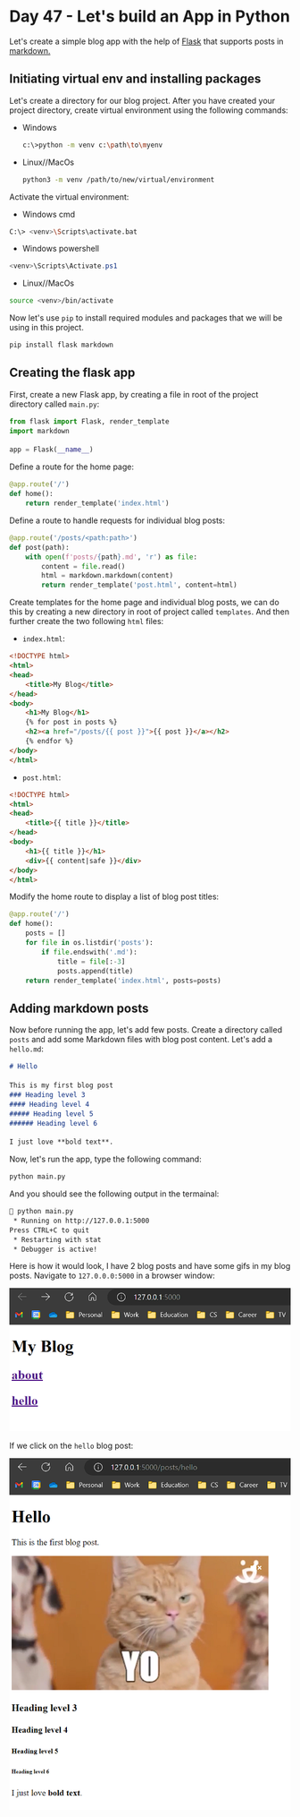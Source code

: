 # Day 47 - Let's build an App in Python

Let's create a simple blog app with the help of [Flask](https://flask.palletsprojects.com/en/2.2.x/) that supports posts in [markdown.](https://www.markdownguide.org/basic-syntax/)

## Initiating virtual env and installing packages

Let's create a directory for our blog project. After you have created your project directory, create virtual environment using the following commands:
- Windows
  ``` bash
  c:\>python -m venv c:\path\to\myenv
  ```
- Linux//MacOs
  ``` bash
  python3 -m venv /path/to/new/virtual/environment
  ```

Activate the virtual environment:
  - Windows cmd
  ``` bash
  C:\> <venv>\Scripts\activate.bat
  ```

  - Windows powershell
  ``` powershell
  <venv>\Scripts\Activate.ps1
  ```

  - Linux//MacOs
  ``` bash
  source <venv>/bin/activate
  ```

Now let's use `pip` to install required modules and packages that we will be using in this project.
``` bash
pip install flask markdown
```

## Creating the flask app

First, create a new Flask app, by creating a file in root of the project directory called `main.py`:

``` python
from flask import Flask, render_template
import markdown

app = Flask(__name__)
```

Define a route for the home page:
``` python
@app.route('/')
def home():
    return render_template('index.html')
```

Define a route to handle requests for individual blog posts:

``` python
@app.route('/posts/<path:path>')
def post(path):
    with open(f'posts/{path}.md', 'r') as file:
        content = file.read()
        html = markdown.markdown(content)
        return render_template('post.html', content=html)
```

Create templates for the home page and individual blog posts, we can do this by creating a new directory in root of project called `templates`. And then further create the two following `html` files:

- `index.html`:

``` html
<!DOCTYPE html>
<html>
<head>
    <title>My Blog</title>
</head>
<body>
    <h1>My Blog</h1>
    {% for post in posts %}
    <h2><a href="/posts/{{ post }}">{{ post }}</a></h2>
    {% endfor %}
</body>
</html>
```

- `post.html`:

``` html
<!DOCTYPE html>
<html>
<head>
    <title>{{ title }}</title>
</head>
<body>
    <h1>{{ title }}</h1>
    <div>{{ content|safe }}</div>
</body>
</html>
```

Modify the home route to display a list of blog post titles:

``` python
@app.route('/')
def home():
    posts = []
    for file in os.listdir('posts'):
        if file.endswith('.md'):
            title = file[:-3]
            posts.append(title)
    return render_template('index.html', posts=posts)
```

## Adding markdown posts

Now before running the app, let's add few posts.
Create a directory called `posts` and add some Markdown files with blog post content.
Let's add a `hello.md`:

``` markdown
# Hello

This is my first blog post
### Heading level 3
#### Heading level 4
##### Heading level 5
###### Heading level 6

I just love **bold text**.

```

Now, let's run the app, type the following command:

``` bash
python main.py
```

And you should see the following output in the termainal:

``` bash
 python main.py                                                                                                                * Serving Flask app 'main'                                                                                                     * Debug mode: on                                                                                                              WARNING: This is a development server. Do not use it in a production deployment. Use a production WSGI server instead.         
 * Running on http://127.0.0.1:5000
Press CTRL+C to quit
 * Restarting with stat
 * Debugger is active!
```

Here is how it would look, I have 2 blog posts and have some gifs in my blog posts. Navigate to `127.0.0.0:5000` in a browser window:

![Home Page of our blog](/2023/images/day48-1.png)

If we click on the `hello` blog post:

![Hello blog post](/2023/images/day48-2.png)
